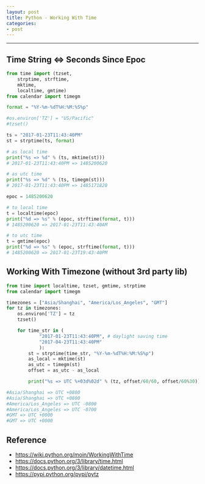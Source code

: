 ```yaml
---
layout: post
title: Python - Working With Time
categories:
- post
---
```


---
## Time String <=> Seconds Since Epoc

```python
from time import (tzset,
    strptime, strftime,
    mktime,
    localtime, gmtime)
from calendar import timegm

format = "%Y-%m-%dT%H:%M:%S%p"

#os.environ['TZ'] = "US/Pacific"
#tzset()

ts = "2017-01-23T11:43:40PM"
st = strptime(ts, format)

# as local time
print("%s => %d" % (ts, mktime(st)))
# 2017-01-23T11:43:40PM => 1485200620

# as utc time
print("%s => %d" % (ts, timegm(st)))
# 2017-01-23T11:43:40PM => 1485171820

epoc = 1485200620

# to local time
t = localtime(epoc)
print("%d => %s" % (epoc, strftime(format, t)))
# 1485200620 => 2017-01-23T11:43:40AM

# to utc time
t = gmtime(epoc)
print("%d => %s" % (epoc, strftime(format, t)))
# 1485200620 => 2017-01-23T19:43:40PM
```

## Working With Timezone (without 3rd party lib)

```python
from time import localtime, tzset, gmtime, strptime
from calendar import timegm

timezones = ["Asia/Shanghai", "America/Los_Angeles", "GMT"]
for tz in timezones:
    os.environ['TZ'] = tz
    tzset()

    for time_str in (
            "2017-01-23T11:43:40PM", # daylight saving time
            "2017-04-23T11:43:40PM"
            ):
        st = strptime(time_str, "%Y-%m-%dT%H:%M:%S%p")
        as_local = mktime(st)
        as_utc = timegm(st)
        offset = as_utc - as_local

        print("%s => UTC %+03d%02d" % (tz, offset/60/60, offset/60%30))

#Asia/Shanghai => UTC +0800
#Asia/Shanghai => UTC +0800
#America/Los_Angeles => UTC -0800
#America/Los_Angeles => UTC -0700
#GMT => UTC +0000
#GMT => UTC +0000
```

## Reference

* <https://wiki.python.org/moin/WorkingWithTime>
* <https://docs.python.org/3/library/time.html>
* <https://docs.python.org/3/library/datetime.html>
* <https://pypi.python.org/pypi/pytz>

